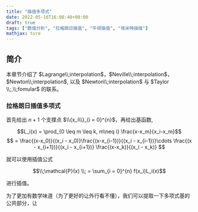 ```yaml
---
title: "插值多项式"
date: 2022-05-16T16:08:40+08:00
draft: true
tags: ["数值分析", "拉格朗日插值", "牛顿插值", "埃米特插值"]
mathjax: ture
---
```



## 简介
本章节介绍了 $Lagrange\\;interpolation$，$Neville\\;interpolation$，$Newton\\;interpolation$, 以及 $Newton\\;interpolation$ 与 $Taylor \\;,\\;fomular$ 的联系。 

### 拉格朗日插值多项式
首先给出  $n+1$ 个支撑点  $\\{x_i\\}_{i = 0}^{n}$，再给出基函数, 

$$L_i(x) = \prod_{0 \leq m \leq k, m\neq i} \frac{x-x_m}{x_i-x_m}$$
$$ = \frac{(x-x_0)}{(x_i - x_0)}\frac{(x-x_{i-1})}{(x_i - x_{i-1})}\cdots \frac{(x - x_{i+1})}{(x_i - x_{i+1})} \frac{(x-x_k)}{(x_i - x_k)}   $$

就可以使用插值公式

$$\\;\mathcal{P}(x) \\; = \sum_{i = 0}^{n} f(x_i)L_i(x)$$

进行插值。

为了更加有数学味道（为了更好的让外行看不懂），我们可以提取一下多项式基的公共部分，让